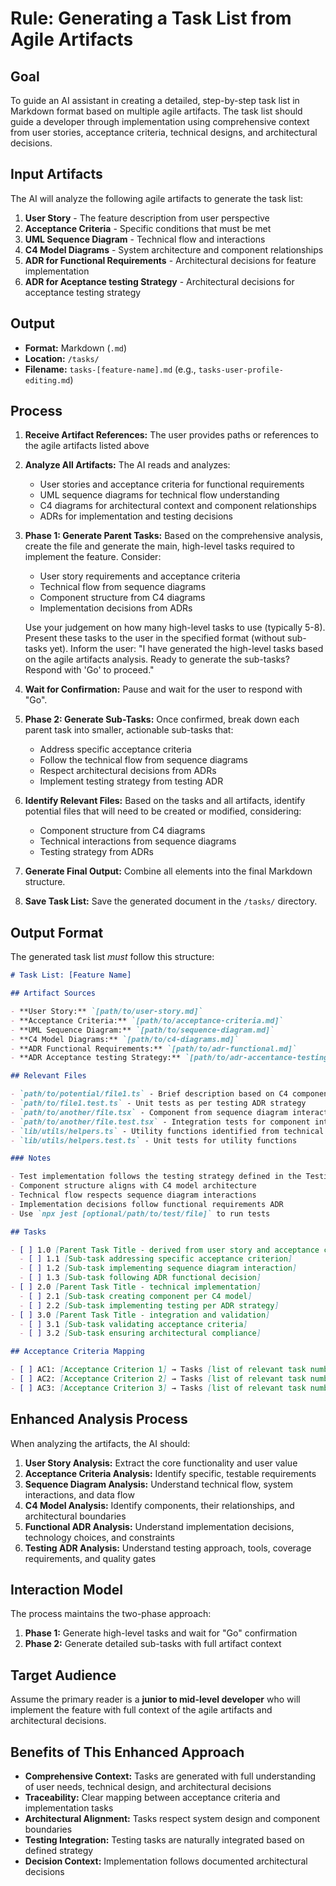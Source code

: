 # Rule: Generating a Task List from Agile Artifacts

## Goal

To guide an AI assistant in creating a detailed, step-by-step task list in Markdown format based on multiple agile artifacts. The task list should guide a developer through implementation using comprehensive context from user stories, acceptance criteria, technical designs, and architectural decisions.

## Input Artifacts

The AI will analyze the following agile artifacts to generate the task list:

1. **User Story** - The feature description from user perspective
2. **Acceptance Criteria** - Specific conditions that must be met
3. **UML Sequence Diagram** - Technical flow and interactions
4. **C4 Model Diagrams** - System architecture and component relationships
5. **ADR for Functional Requirements** - Architectural decisions for feature implementation
6. **ADR for Aceptance testing Strategy** - Architectural decisions for acceptance testing strategy

## Output

- **Format:** Markdown (`.md`)
- **Location:** `/tasks/`
- **Filename:** `tasks-[feature-name].md` (e.g., `tasks-user-profile-editing.md`)

## Process

1. **Receive Artifact References:** The user provides paths or references to the agile artifacts listed above
2. **Analyze All Artifacts:** The AI reads and analyzes:
   - User stories and acceptance criteria for functional requirements
   - UML sequence diagrams for technical flow understanding
   - C4 diagrams for architectural context and component relationships
   - ADRs for implementation and testing decisions
3. **Phase 1: Generate Parent Tasks:** Based on the comprehensive analysis, create the file and generate the main, high-level tasks required to implement the feature. Consider:
   - User story requirements and acceptance criteria
   - Technical flow from sequence diagrams
   - Component structure from C4 diagrams
   - Implementation decisions from ADRs
   
   Use your judgement on how many high-level tasks to use (typically 5-8). Present these tasks to the user in the specified format (without sub-tasks yet). Inform the user: "I have generated the high-level tasks based on the agile artifacts analysis. Ready to generate the sub-tasks? Respond with 'Go' to proceed."
4. **Wait for Confirmation:** Pause and wait for the user to respond with "Go".
5. **Phase 2: Generate Sub-Tasks:** Once confirmed, break down each parent task into smaller, actionable sub-tasks that:
   - Address specific acceptance criteria
   - Follow the technical flow from sequence diagrams
   - Respect architectural decisions from ADRs
   - Implement testing strategy from testing ADR
6. **Identify Relevant Files:** Based on the tasks and all artifacts, identify potential files that will need to be created or modified, considering:
   - Component structure from C4 diagrams
   - Technical interactions from sequence diagrams
   - Testing strategy from ADRs
7. **Generate Final Output:** Combine all elements into the final Markdown structure.
8. **Save Task List:** Save the generated document in the `/tasks/` directory.

## Output Format

The generated task list _must_ follow this structure:

```markdown
# Task List: [Feature Name]

## Artifact Sources

- **User Story:** `[path/to/user-story.md]`
- **Acceptance Criteria:** `[path/to/acceptance-criteria.md]`
- **UML Sequence Diagram:** `[path/to/sequence-diagram.md]`
- **C4 Model Diagrams:** `[path/to/c4-diagrams.md]`
- **ADR Functional Requirements:** `[path/to/adr-functional.md]`
- **ADR Acceptance testing Strategy:** `[path/to/adr-accentance-testing-strategy.md]`

## Relevant Files

- `path/to/potential/file1.ts` - Brief description based on C4 component analysis
- `path/to/file1.test.ts` - Unit tests as per testing ADR strategy
- `path/to/another/file.tsx` - Component from sequence diagram interactions
- `path/to/another/file.test.tsx` - Integration tests for component interactions
- `lib/utils/helpers.ts` - Utility functions identified from technical flow
- `lib/utils/helpers.test.ts` - Unit tests for utility functions

### Notes

- Test implementation follows the testing strategy defined in the Testing ADR
- Component structure aligns with C4 model architecture
- Technical flow respects sequence diagram interactions
- Implementation decisions follow functional requirements ADR
- Use `npx jest [optional/path/to/test/file]` to run tests

## Tasks

- [ ] 1.0 [Parent Task Title - derived from user story and acceptance criteria]
  - [ ] 1.1 [Sub-task addressing specific acceptance criterion]
  - [ ] 1.2 [Sub-task implementing sequence diagram interaction]
  - [ ] 1.3 [Sub-task following ADR functional decision]
- [ ] 2.0 [Parent Task Title - technical implementation]
  - [ ] 2.1 [Sub-task creating component per C4 model]
  - [ ] 2.2 [Sub-task implementing testing per ADR strategy]
- [ ] 3.0 [Parent Task Title - integration and validation]
  - [ ] 3.1 [Sub-task validating acceptance criteria]
  - [ ] 3.2 [Sub-task ensuring architectural compliance]

## Acceptance Criteria Mapping

- [ ] AC1: [Acceptance Criterion 1] → Tasks [list of relevant task numbers]
- [ ] AC2: [Acceptance Criterion 2] → Tasks [list of relevant task numbers]
- [ ] AC3: [Acceptance Criterion 3] → Tasks [list of relevant task numbers]
```

## Enhanced Analysis Process

When analyzing the artifacts, the AI should:

1. **User Story Analysis:** Extract the core functionality and user value
2. **Acceptance Criteria Analysis:** Identify specific, testable requirements
3. **Sequence Diagram Analysis:** Understand technical flow, system interactions, and data flow
4. **C4 Model Analysis:** Identify components, their relationships, and architectural boundaries
5. **Functional ADR Analysis:** Understand implementation decisions, technology choices, and constraints
6. **Testing ADR Analysis:** Understand testing approach, tools, coverage requirements, and quality gates

## Interaction Model

The process maintains the two-phase approach:
1. **Phase 1:** Generate high-level tasks and wait for "Go" confirmation
2. **Phase 2:** Generate detailed sub-tasks with full artifact context

## Target Audience

Assume the primary reader is a **junior to mid-level developer** who will implement the feature with full context of the agile artifacts and architectural decisions.

## Benefits of This Enhanced Approach

- **Comprehensive Context:** Tasks are generated with full understanding of user needs, technical design, and architectural decisions
- **Traceability:** Clear mapping between acceptance criteria and implementation tasks
- **Architectural Alignment:** Tasks respect system design and component boundaries
- **Testing Integration:** Testing tasks are naturally integrated based on defined strategy
- **Decision Context:** Implementation follows documented architectural decisions 